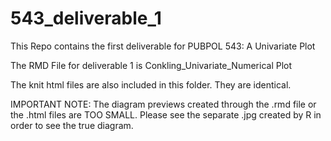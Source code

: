# 543_deliverable_1

This Repo contains the first deliverable for PUBPOL 543: A Univariate Plot

The RMD File for deliverable 1 is Conkling_Univariate_Numerical Plot

The knit html files are also included in this folder. They are identical.

IMPORTANT NOTE: The diagram previews created through the .rmd file or the .html files are TOO SMALL.
Please see the separate .jpg created by R in order to see the true diagram.
